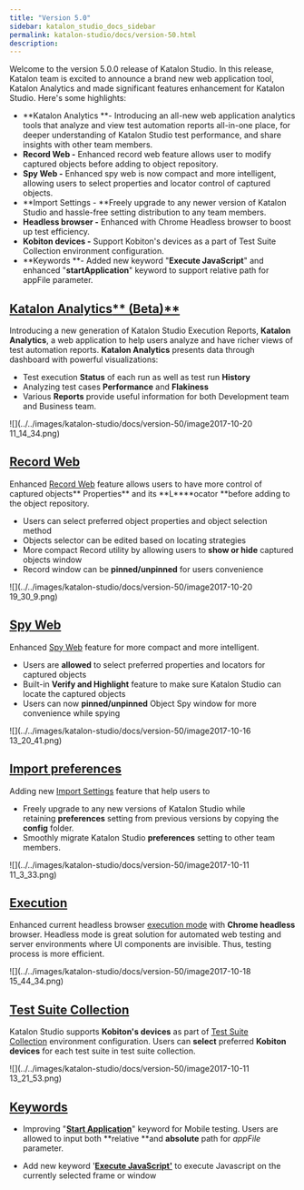```yaml
---
title: "Version 5.0" 
sidebar: katalon_studio_docs_sidebar
permalink: katalon-studio/docs/version-50.html 
description: 
---
```

Welcome to the version 5.0.0 release of Katalon Studio. In this release, Katalon team is excited to announce a brand new web application tool, Katalon Analytics and made significant features enhancement for Katalon Studio. Here's some highlights:

*   **Katalon Analytics **\- Introducing an all-new web application analytics tools that analyze and view test automation reports all-in-one place, for deeper understanding of Katalon Studio test performance, and share insights with other team members. 
*   **Record Web -** Enhanced record web feature allows user to modify captured objects before adding to object repository. 
*   **Spy Web -** Enhanced spy web is now compact and more intelligent, allowing users to select properties and locator control of captured objects. 
*   **Import Settings - **Freely upgrade to any newer version of Katalon Studio and hassle-free setting distribution to any team members.
*   **Headless browser -** Enhanced with Chrome Headless browser to boost up test efficiency.
*   **Kobiton devices -** Support Kobiton's devices as a part of Test Suite Collection environment configuration.
*   **Keywords **\- Added new keyword "**Execute JavaScript**" and enhanced "**startApplication**" keyword to support relative path for appFile parameter.

[**Katalon Analytics**** (Beta)**](/display/KA)
-----------------------------------------------

Introducing a new generation of Katalon Studio Execution Reports, **Katalon Analytics**, a web application to help users analyze and have richer views of test automation reports. **Katalon Analytics** presents data through dashboard with powerful visualizations:

*   Test execution **Status** of each run as well as test run **History**
*   Analyzing test cases **Performance** and **Flakiness**
*   Various **Reports** provide useful information for both Development team and Business team. 

![](../../images/katalon-studio/docs/version-50/image2017-10-20 11_14_34.png)

**[Record Web](/pages/viewpage.action?pageId=5118055)**
-------------------------------------------------------

Enhanced [Record Web](/pages/viewpage.action?pageId=5118055) feature allows users to have more control of captured objects** Properties** and its **L****ocator **before adding to the object repository.

*   Users can select preferred object properties and object selection method
*   Objects selector can be edited based on locating strategies
*   More compact Record utility by allowing users to **show or hide** captured objects window
*   Record window can be **pinned/unpinned** for users convenience

![](../../images/katalon-studio/docs/version-50/image2017-10-20 19_30_9.png)

**[Spy Web](https://docs.katalon.com/x/5BZO)**
----------------------------------------------

Enhanced [Spy Web](https://docs.katalon.com/x/5BZO) feature for more compact and more intelligent.

*   Users are **allowed** to select preferred properties and locators for captured objects
*   Built-in **Verify and Highlight** feature to make sure Katalon Studio can locate the captured objects
*   Users can now **pinned/unpinned** Object Spy window for more convenience while spying

![](../../images/katalon-studio/docs/version-50/image2017-10-16 13_20_41.png)

**[Import preferences](https://docs.katalon.com/x/eYEw)**
---------------------------------------------------------

Adding new [Import Settings](https://docs.katalon.com/x/eYEw) feature that help users to

*   Freely upgrade to any new versions of Katalon Studio while retaining **preferences** setting from previous versions by copying the **config** folder.
*   Smoothly migrate Katalon Studio **preferences** setting to other team members.

![](../../images/katalon-studio/docs/version-50/image2017-10-11 11_3_33.png)

**[Execution](https://docs.katalon.com/x/sxVO)**
------------------------------------------------

Enhanced current headless browser [execution mode](https://docs.katalon.com/x/sxVO) with **Chrome headless** browser. Headless mode is great solution for automated web testing and server environments where UI components are invisible. Thus, testing process is more efficient. 

![](../../images/katalon-studio/docs/version-50/image2017-10-18 15_44_34.png)

**[Test Suite Collection](https://docs.katalon.com/display/KD/Mobile+Testing+with+Kobiton+Devices#MobileTestingwithKobitonDevices-ExecuteTestSuiteCollection)**
---------------------------------------------------------------------------------------------------------------------------------------------------------------

Katalon Studio supports **Kobiton's devices** as part of [Test Suite Collection](https://docs.katalon.com/display/KD/Mobile+Testing+with+Kobiton+Devices#MobileTestingwithKobitonDevices-ExecuteTestSuiteCollection) environment configuration. Users can **select** preferred **Kobiton devices** for each test suite in test suite collection.

![](../../images/katalon-studio/docs/version-50/image2017-10-11 13_21_53.png)

**[Keywords](https://docs.katalon.com/x/VQAM)**
-----------------------------------------------

*   Improving "**[Start Application](https://docs.katalon.com/x/zo0Y)**" keyword for Mobile testing. Users are allowed to input both **relative **and **absolute** path for _appFile_ parameter.

*   Add new keyword '**[Execute JavaScript'](https://docs.katalon.com/display/KD/%5BWebUI%5D+Execute+JavaScript)** to execute Javascript on the currently selected frame or window